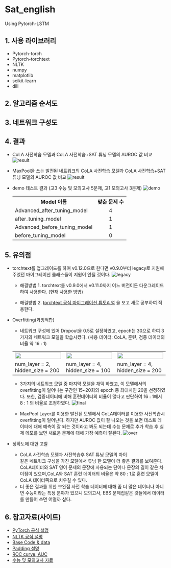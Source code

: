 # Sat_english
 Using Pytorch-LSTM

## 1. 사용 라이브러리
- Pytorch-torch
- Pytorch-torchtext
- NLTK
- numpy
- matplotlib
- scikit-learn
- dill

## 2. 알고리즘 순서도

## 3. 네트워크 구성도

## 4. 결과
- CoLA 사전학습 모델과 CoLA 사전학습+SAT 튜닝 모델의 AUROC 값 비교
![result](https://user-images.githubusercontent.com/86700191/159204296-9d1b8455-5352-4426-bfe1-847f8dc1f3a9.PNG)


- MaxPool을 쓰는 발전된 네트워크의 CoLA 사전학습 모델과 CoLA 사전학습+SAT 튜닝 모델의 AUROC 값 비교
![result](https://user-images.githubusercontent.com/86700191/159485868-407ed1e7-1396-4523-b759-a7a513da1a41.PNG)


- demo 테스트 결과 (고3 수능 및 모의고사 5문제, 고1 모의고사 3문제)
![demo](https://user-images.githubusercontent.com/86700191/159657328-65210bb4-fb13-4b3c-b4db-19fa474005ef.PNG)
  <table border ="0">
      <th align ="center">Model 이름</th>
      <th align ="center">맞춘 문제 수</th>
    <tr>
      <td>Advanced_after_tuning_model</td>
      <td align ="center">4</td>
    </tr>
    <tr>
      <td>after_tuning_model</td>
      <td align ="center">1</td>
    </tr>
  <tr>
      <td>Advanced_before_tuning_model</td>
      <td align ="center">1</td>
    </tr>
  <tr>
      <td>before_tuning_model</td>
      <td align ="center">0</td>
    </tr>
  </table>
## 5. 유의점
- torchtext를 업그레이드를 하여 v0.12.0으로 한다면 v0.9.0부터 legacy로 지원해주었던 마이그레이션 클래스들이 지원이 안될 것이다.
![legacy](https://user-images.githubusercontent.com/86700191/158297203-bb789adb-664d-4af7-90d9-e4674a80e956.PNG)

  - 해결방법 1. torchtext를 v0.9.0에서 v0.11.0까지 어느 버전이든 다운그레이드하여 사용한다. (현재 사용한 방법)
  
  - 해결방법 2. [torchtext 공식 마이그레이션 튜토리얼](https://github.com/pytorch/text/blob/master/examples/legacy_tutorial/migration_tutorial.ipynb) 을 보고 새로 공부하여 적용한다.


- Overfitting(과잉적합)
  - 네트워크 구성에 있어 Dropout을 0.5로 설정하였고, epoch는 30으로 하여 3가지의 네트워크 모델을 학습시켰다. (사용 데이터: CoLA, 훈련, 검증 데이터의 비율 약 16 : 1)
  <table border ="0">
    <tr>
      <td><img src="https://user-images.githubusercontent.com/86700191/159026474-96caa311-fa8b-4b7b-9fa6-4105996b455d.PNG" width="100%" height="30%"></td>
      <td><img src="https://user-images.githubusercontent.com/86700191/159026478-8b952d9d-923d-45b3-bc04-2265e8d5d40a.PNG" width="100%" height="30%"></td>
      <td><img src="https://user-images.githubusercontent.com/86700191/159026462-cd858b87-a883-460b-a50c-f24944732dbe.PNG" width="100%" height="30%"></td>
    </tr>
    <tr>
      <td>num_layer = 2, hidden_size = 200</td>
      <td>num_layer = 4, hidden_size = 100</td>
      <td>num_layer = 4, hidden_size = 200</td>
    </tr>
  </table>
  
  - 3가지의 네트워크 모델 중 마지막 모델을 채택 하였고, 이 모델에서의 overfitting이 일어나는 구간인 15~20회의 epoch 중 최대치인 20을 선정하였다. 또한, 검증데이터에 비해 훈련데이터의 비율이 많다고 판단하여 16 : 1에서 8 : 1 의 비율로 조정하였다.
![final](https://user-images.githubusercontent.com/86700191/159204298-b9ea3731-ca1a-409b-beb2-35a7a5ad2591.PNG)
  
  - MaxPool Layer를 이용한 발전된 모델에서 CoLA데이터를 이용한 사전학습시 overfitting이 일어난다. 하지만 AUROC 값이 잘 나오는 것을 보면 테스트 데이터에 대해 예측이 잘 되는 것이라고 봐도 되는데 수능 문제로 추가 학습 후 실제 데모를 보면 새로운 문제에 대해 가장 예측이 잘된다.
![over](https://user-images.githubusercontent.com/86700191/159486908-d333871c-2933-4454-8466-8bed959c5460.PNG)

  
- 정확도에 대한 고찰
  - CoLA 사전학습 모델과 사전학습후 SAT 튜닝 모델의 차이 <br>
  같은 네트워크 구성을 가진 모델에서 튜닝 한 모델이 더 좋은 결과를 보여준다. CoLA데이터와 SAT 영어 문제의 문장에 사용되는 단어나 문장의 길이 같은 차이점이 있으며,CoLA와 SAT 훈련 데이터의 비율은 약 80 : 1로 훈련 모델이 CoLA 데이터쪽으로 치우칠 수 있다.
  - 더 좋은 결과를 위한 보완점
  사전 학습 데이터에 대해 좀 더 많은 데이터나 아니면 수능이라는 특정 분야가 있으니 모의고사, EBS 문제집같은 것들에서 데이터를 만들어 쓰면 어떨까 싶다.

## 6. 참고자료(사이트)
- [PyTorch 공식 설명](https://pytorch.org/docs/stable/index.html)
- [NLTK 공식 설명](https://www.nltk.org/api/nltk.html)
- [Base Code & data](https://github.com/bjpublic/DeepLearningProject/tree/main/08_%EC%88%98%EB%8A%A5_%EC%98%81%EC%96%B4_%ED%92%80%EA%B8%B0)
- [Padding 설명](https://everywhere-data.tistory.com/66)
- [ROC curve, AUC](https://koreapy.tistory.com/897)
- [수능 및 모의고사 자료](https://legendstudy.com/)